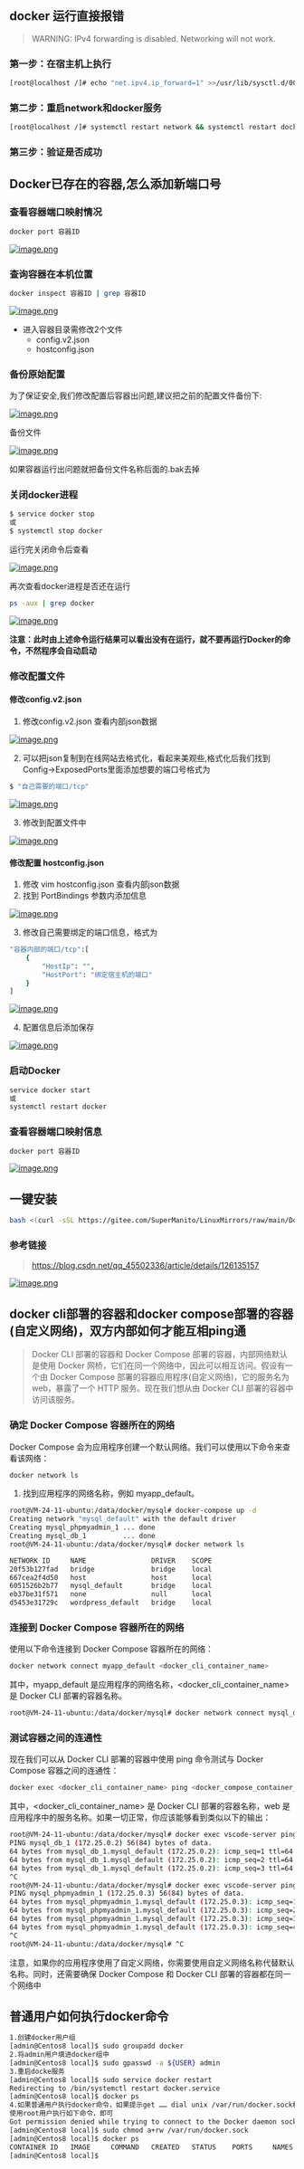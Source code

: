 ## docker 运行直接报错

> WARNING: IPv4 forwarding is disabled. Networking will not work.

### 第一步：在宿主机上执行

```sh
[root@localhost /]# echo "net.ipv4.ip_forward=1" >>/usr/lib/sysctl.d/00-system.conf
```

### 第二步：重启network和docker服务

```sh
[root@localhost /]# systemctl restart network && systemctl restart docker
```

### 第三步：验证是否成功

## Docker已存在的容器,怎么添加新端口号

### 查看容器端口映射情况

```sh
docker port 容器ID
```

[![image.png](https://i.postimg.cc/3J5GjLtm/image.png)](https://postimg.cc/QVmVhqGd)

### 查询容器在本机位置

```sh
docker inspect 容器ID | grep 容器ID
```

[![image.png](https://i.postimg.cc/25v0zH8w/image.png)](https://postimg.cc/JyrNx5XD)

+ 进入容器目录需修改2个文件
    + config.v2.json
    + hostconfig.json
    
### 备份原始配置

为了保证安全,我们修改配置后容器出问题,建议把之前的配置文件备份下:

[![image.png](https://i.postimg.cc/h45sFWKm/image.png)](https://postimg.cc/F103c6dF)

备份文件

[![image.png](https://i.postimg.cc/pLwKWzTY/image.png)](https://postimg.cc/nX1XTsqC)

如果容器运行出问题就把备份文件名称后面的.bak去掉

### 关闭docker进程

```sh
$ service docker stop
或
$ systemctl stop docker
```

运行完关闭命令后查看

[![image.png](https://i.postimg.cc/pXh1dQCp/image.png)](https://postimg.cc/bsPRCtKh)

再次查看docker进程是否还在运行

```sh
ps -aux | grep docker
```

[![image.png](https://i.postimg.cc/65x2gt8T/image.png)](https://postimg.cc/w3FjsKcd)

**注意：此时由上述命令运行结果可以看出没有在运行，就不要再运行Docker的命令，不然程序会自动启动**

### 修改配置文件

#### 修改config.v2.json

1. 修改config.v2.json 查看内部json数据

[![image.png](https://i.postimg.cc/3r9rL5DQ/image.png)](https://postimg.cc/w3ydvrVw)

2. 可以把json复制到在线网站去格式化，看起来美观些,格式化后我们找到Config->ExposedPorts里面添加想要的端口号格式为

```sh
$ "自己需要的端口/tcp"
```

[![image.png](https://i.postimg.cc/9Mm0MWq1/image.png)](https://postimg.cc/nsWpSf2Q)

3. 修改到配置文件中

[![image.png](https://i.postimg.cc/vm3g5gyC/image.png)](https://postimg.cc/WDq1v4h7)

#### 修改配置 hostconfig.json

1. 修改 vim hostconfig.json 查看内部json数据
2. 找到 PortBindings 参数内添加信息

[![image.png](https://i.postimg.cc/VsjRbgTh/image.png)](https://postimg.cc/Wt1rBGsm)

3. 修改自己需要绑定的端口信息，格式为

```sh
"容器内部的端口/tcp":[
    {
        "HostIp": "",
        "HostPort": "绑定宿主机的端口"
    }
]
```

[![image.png](https://i.postimg.cc/y6y1xJhH/image.png)](https://postimg.cc/MXX2rprP)

4. 配置信息后添加保存

[![image.png](https://i.postimg.cc/vmKzWHW8/image.png)](https://postimg.cc/3ygmhhSz)

### 启动Docker

```sh
service docker start
或
systemctl restart docker 
```

### 查看容器端口映射信息

```sh
docker port 容器ID
```

[![image.png](https://i.postimg.cc/13QC7tnv/image.png)](https://postimg.cc/4mWQmX1c)

## 一键安装

```sh
bash <(curl -sSL https://gitee.com/SuperManito/LinuxMirrors/raw/main/DockerInstallation.sh)
```

### 参考链接

>https://blog.csdn.net/qq_45502336/article/details/126135157

[![image.png](https://i.postimg.cc/76CcTbYt/image.png)](https://postimg.cc/zbrpszhT)

## docker cli部署的容器和docker compose部署的容器(自定义网络)，双方内部如何才能互相ping通

> Docker CLI 部署的容器和 Docker Compose 部署的容器，内部网络默认是使用 Docker 网桥，它们在同一个网络中，因此可以相互访问。假设有一个由 Docker Compose 部署的容器应用程序(自定义网络)，它的服务名为 web，暴露了一个 HTTP 服务。现在我们想从由 Docker CLI 部署的容器中访问该服务。

### 确定 Docker Compose 容器所在的网络

Docker Compose 会为应用程序创建一个默认网络。我们可以使用以下命令来查看该网络：

```sh
docker network ls
```
1. 找到应用程序的网络名称，例如 myapp_default。

```sh
root@VM-24-11-ubuntu:/data/docker/mysql# docker-compose up -d
Creating network "mysql_default" with the default driver
Creating mysql_phpmyadmin_1 ... done
Creating mysql_db_1         ... done
root@VM-24-11-ubuntu:/data/docker/mysql# docker network ls

NETWORK ID     NAME                DRIVER    SCOPE
20f53b127fad   bridge              bridge    local
667cea2f4d50   host                host      local
6051526b2b77   mysql_default       bridge    local
eb37be31f571   none                null      local
d5453e31729c   wordpress_default   bridge    local
```

### 连接到 Docker Compose 容器所在的网络

使用以下命令连接到 Docker Compose 容器所在的网络：

```sh
docker network connect myapp_default <docker_cli_container_name>
```

其中，myapp_default 是应用程序的网络名称，<docker_cli_container_name> 是 Docker CLI 部署的容器名称。

```sh
root@VM-24-11-ubuntu:/data/docker/mysql# docker network connect mysql_default vscode-server(docker cli部署容器)
```

### 测试容器之间的连通性

现在我们可以从 Docker CLI 部署的容器中使用 ping 命令测试与 Docker Compose 容器之间的连通性：

```sh
docker exec <docker_cli_container_name> ping <docker_compose_container_name> 
```

其中，<docker_cli_container_name> 是 Docker CLI 部署的容器名称，web 是应用程序中的服务名称。如果一切正常，你应该能够看到类似以下的输出：

```sh
root@VM-24-11-ubuntu:/data/docker/mysql# docker exec vscode-server ping mysql_db_1
PING mysql_db_1 (172.25.0.2) 56(84) bytes of data.
64 bytes from mysql_db_1.mysql_default (172.25.0.2): icmp_seq=1 ttl=64 time=0.098 ms
64 bytes from mysql_db_1.mysql_default (172.25.0.2): icmp_seq=2 ttl=64 time=0.063 ms
64 bytes from mysql_db_1.mysql_default (172.25.0.2): icmp_seq=3 ttl=64 time=0.061 ms
^C
root@VM-24-11-ubuntu:/data/docker/mysql# docker exec vscode-server ping mysql_phpmyadmin_1
PING mysql_phpmyadmin_1 (172.25.0.3) 56(84) bytes of data.
64 bytes from mysql_phpmyadmin_1.mysql_default (172.25.0.3): icmp_seq=1 ttl=64 time=0.087 ms
64 bytes from mysql_phpmyadmin_1.mysql_default (172.25.0.3): icmp_seq=2 ttl=64 time=0.067 ms
64 bytes from mysql_phpmyadmin_1.mysql_default (172.25.0.3): icmp_seq=3 ttl=64 time=0.095 ms
64 bytes from mysql_phpmyadmin_1.mysql_default (172.25.0.3): icmp_seq=4 ttl=64 time=0.063 ms
^C
root@VM-24-11-ubuntu:/data/docker/mysql# ^C

```

注意，如果你的应用程序使用了自定义网络，你需要使用自定义网络名称代替默认名称。同时，还需要确保 Docker Compose 和 Docker CLI 部署的容器都在同一个网络中

## 普通用户如何执行docker命令

```sh
1.创建docker用户组
[admin@Centos8 local]$ sudo groupadd docker
2.将admin用户填进docker组中
[admin@Centos8 local]$ sudo gpasswd -a ${USER} admin
3.重启docke服务
[admin@Centos8 local]$ sudo service docker restart
Redirecting to /bin/systemctl restart docker.service
[admin@Centos8 local]$ docker ps
4.如果普通用户执行docker命令，如果提示get …… dial unix /var/run/docker.sock权限不够，则修改/var/run/docker.sock权限
使用root用户执行如下命令，即可
Got permission denied while trying to connect to the Docker daemon socket at unix:///var/run/docker.sock: Get "http://%2Fvar%2Frun%2Fdocker.sock/v1.24/containers/json": dial unix /var/run/docker.sock: connect: permission denied
[admin@Centos8 local]$ sudo chmod a+rw /var/run/docker.sock
[admin@Centos8 local]$ docker ps
CONTAINER ID   IMAGE     COMMAND   CREATED   STATUS    PORTS     NAMES
[admin@Centos8 local]$ 